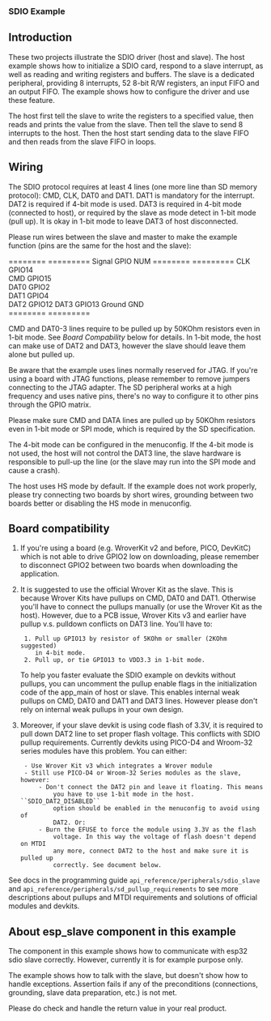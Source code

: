 ### SDIO Example

## Introduction

These two projects illustrate the SDIO driver (host and slave). The host
example shows how to initialize a SDIO card, respond to a slave interrupt, as
well as reading and writing registers and buffers. The slave is a dedicated
peripheral, providing 8 interrupts, 52 8-bit R/W registers, an input FIFO and
an output FIFO. The example shows how to configure the driver and use these
feature.

The host first tell the slave to write the registers to a specified value,
then reads and prints the value from the slave. Then tell the slave to send 8
interrupts to the host. Then the host start sending data to the slave FIFO
and then reads from the slave FIFO in loops.

## Wiring

The SDIO protocol requires at least 4 lines (one more line than SD memory
protocol): CMD, CLK, DAT0 and DAT1. DAT1 is mandatory for the interrupt. DAT2
is required if 4-bit mode is used. DAT3 is required in 4-bit mode (connected
to host), or required by the slave as mode detect in 1-bit mode (pull up). It
is okay in 1-bit mode to leave DAT3 of host disconnected.

Please run wires between the slave and master to make the example function
(pins are the same for the host and the slave):

======== =========
 Signal   GPIO NUM
======== =========
 CLK      GPIO14  
 CMD      GPIO15  
 DAT0     GPIO2   
 DAT1     GPIO4   
 DAT2     GPIO12
 DAT3     GPIO13
 Ground   GND     
======== =========

CMD and DAT0-3 lines require to be pulled up by 50KOhm resistors even in
1-bit mode. See *Board Compability* below for details. In 1-bit mode, the
host can make use of DAT2 and DAT3, however the slave should leave them alone
but pulled up.

Be aware that the example uses lines normally reserved for JTAG. If you're
using a board with JTAG functions, please remember to remove jumpers
connecting to the JTAG adapter. The SD peripheral works at a high frequency
and uses native pins, there's no way to configure it to other pins through
the GPIO matrix.

Please make sure CMD and DATA lines are pulled up by 50KOhm resistors even in
1-bit mode or SPI mode, which is required by the SD specification.

The 4-bit mode can be configured in the menuconfig. If the 4-bit mode is not
used, the host will not control the DAT3 line, the slave hardware is
responsible to pull-up the line (or the slave may run into the SPI mode and
cause a crash).

The host uses HS mode by default. If the example does not work properly,
please try connecting two boards by short wires, grounding between two boards
better or disabling the HS mode in menuconfig.

## Board compatibility

1. If you're using a board (e.g. WroverKit v2 and before, PICO, DevKitC)
    which is not able to drive GPIO2 low on downloading, please remember to
    disconnect GPIO2 between two boards when downloading the application.

2. It is suggested to use the official Wrover Kit as the slave. This is
    because Wrover Kits have pullups on CMD, DAT0 and DAT1. Otherwise you'll have
    to connect the pullups manually (or use the Wrover Kit as the host). However,
    due to a PCB issue, Wrover Kits v3 and earlier have pullup v.s. pulldown
    conflicts on DAT3 line. You'll have to:

        1. Pull up GPIO13 by resistor of 5KOhm or smaller (2KOhm suggested)
           in 4-bit mode.
        2. Pull up, or tie GPIO13 to VDD3.3 in 1-bit mode.

    To help you faster evaluate the SDIO example on devkits without pullups,
    you can uncomment the pullup enable flags in the initialization code of
    the app_main of host or slave. This enables internal weak pullups on CMD,
    DAT0 and DAT1 and DAT3 lines. However please don't rely on internal weak
    pullups in your own design.

3. Moreover, if your slave devkit is using code flash of 3.3V, it is required
    to pull down DAT2 line to set proper flash voltage. This conflicts with SDIO
    pullup requirements. Currently devkits using PICO-D4 and Wroom-32 series
    modules have this problem. You can either:
    
        - Use Wrover Kit v3 which integrates a Wrover module
        - Still use PICO-D4 or Wroom-32 Series modules as the slave, however:
            - Don't connect the DAT2 pin and leave it floating. This means
                you have to use 1-bit mode in the host. ``SDIO_DAT2_DISABLED``
                option should be enabled in the menuconfig to avoid using of
                DAT2. Or:
            - Burn the EFUSE to force the module using 3.3V as the flash
                voltage. In this way the voltage of flash doesn't depend on MTDI
                any more, connect DAT2 to the host and make sure it is pulled up
                correctly. See document below.

See docs in the programming guide ``api_reference/peripherals/sdio_slave``
and ``api_reference/peripherals/sd_pullup_requirements`` to see more
descriptions about pullups and MTDI requirements and solutions of official
modules and devkits.

## About esp_slave component in this example

The component in this example shows how to communicate with esp32 sdio slave
correctly. However, currently it is for example purpose only.

The example shows how to talk with the slave, but doesn't show how to handle
exceptions. Assertion fails if any of the preconditions (connections,
grounding, slave data preparation, etc.) is not met.

Please do check and handle the return value in your real product.
